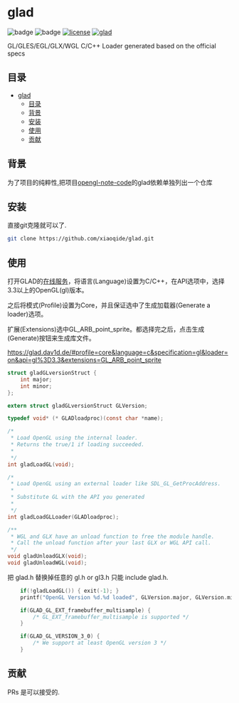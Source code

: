 # glad

![badge](https://img.shields.io/badge/-c++-yellow?style=flat&logo=c)
![badge](https://img.shields.io/badge/-opengl-orij?style=flat&logo=opengl)
[![license](https://img.shields.io/github/license/xiaoqide/glad.svg)](LICENSE)
[![glad](https://img.shields.io/badge/glad-c++-brightgreen.svg?style=flat-square)](https://github.com/xiaoqide/opengl-note-code)

GL/GLES/EGL/GLX/WGL C/C++ Loader generated based on the official specs

## 目录

- [glad](#glad)
  - [目录](#目录)
  - [背景](#背景)
  - [安装](#安装)
  - [使用](#使用)
  - [贡献](#贡献)

## 背景

为了项目的纯粹性,把项目[opengl-note-code](https://github.com/xiaoqide/opengl-note-code)的glad依赖单独列出一个仓库

## 安装

直接git克隆就可以了.

```bash
git clone https://github.com/xiaoqide/glad.git 
```

## 使用

打开GLAD的[在线服务](http://glad.dav1d.de/)，将语言(Language)设置为C/C++，在API选项中，选择3.3以上的OpenGL(gl)版本。

之后将模式(Profile)设置为Core，并且保证选中了生成加载器(Generate a loader)选项。

扩展(Extensions)选中GL_ARB_point_sprite。都选择完之后，点击生成(Generate)按钮来生成库文件。

<https://glad.dav1d.de/#profile=core&language=c&specification=gl&loader=on&api=gl%3D3.3&extensions=GL_ARB_point_sprite>

```c
struct gladGLversionStruct {
    int major;
    int minor;
};

extern struct gladGLversionStruct GLVersion;

typedef void* (* GLADloadproc)(const char *name);

/*
 * Load OpenGL using the internal loader.
 * Returns the true/1 if loading succeeded.
 *
 */
int gladLoadGL(void);

/*
 * Load OpenGL using an external loader like SDL_GL_GetProcAddress.
 *
 * Substitute GL with the API you generated
 *
 */
int gladLoadGLLoader(GLADloadproc);

/**
 * WGL and GLX have an unload function to free the module handle.
 * Call the unload function after your last GLX or WGL API call.
 */
void gladUnloadGLX(void);
void gladUnloadWGL(void);
```

把 glad.h 替换掉任意的 gl.h or gl3.h 只能 include glad.h.

```c
    if(!gladLoadGL()) { exit(-1); }
    printf("OpenGL Version %d.%d loaded", GLVersion.major, GLVersion.minor);

    if(GLAD_GL_EXT_framebuffer_multisample) {
        /* GL_EXT_framebuffer_multisample is supported */
    }

    if(GLAD_GL_VERSION_3_0) {
        /* We support at least OpenGL version 3 */
    }
```

## 贡献

PRs 是可以接受的.
